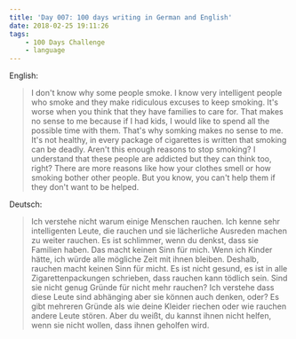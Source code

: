 ```yaml
---
title: 'Day 007: 100 days writing in German and English'
date: 2018-02-25 19:11:26
tags:
    - 100 Days Challenge
    - language
---
```

English:
> I don't know why some people smoke. I know very intelligent people who smoke and they make ridiculous excuses to keep smoking. It's worse when you think that they have families to care for. That makes no sense to me because if I had kids, I would like to spend all the possible time with them. That's why somking makes no sense to me. It's not healthy, in every package of cigarettes is written that smoking can be deadly. Aren't this enough reasons to stop smoking? I understand that these people are addicted but they can think too, right? There are more reasons like how your clothes smell or how smoking bother other people. But you know, you can't help them if they don't want to be helped.

Deutsch:
> Ich verstehe nicht warum einige Menschen rauchen. Ich kenne sehr intelligenten Leute, die rauchen und sie lächerliche Ausreden machen zu weiter rauchen. Es ist schlimmer, wenn du denkst, dass sie Familien haben. Das macht keinen Sinn für mich. Wenn ich Kinder hätte, ich würde alle mögliche Zeit mit ihnen bleiben. Deshalb, rauchen macht keinen Sinn für micht. Es ist nicht gesund, es ist in alle Zigarettenpackungen schrieben, dass rauchen kann tödlich sein. Sind sie nicht genug Gründe für nicht mehr rauchen? Ich verstehe dass diese Leute sind abhänging aber sie können auch denken, oder? Es gibt mehreren Gründe als wie deine Kleider riechen oder wie rauchen andere Leute stören. Aber du weißt, du kannst ihnen nicht helfen, wenn sie nicht wollen, dass ihnen geholfen wird.